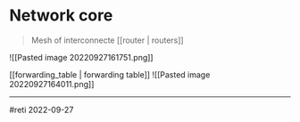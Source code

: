 # Network core
> Mesh of interconnecte [[router | routers]]

![[Pasted image 20220927161751.png]]

[[forwarding_table | forwarding table]]
![[Pasted image 20220927164011.png]]

---
#reti 2022-09-27